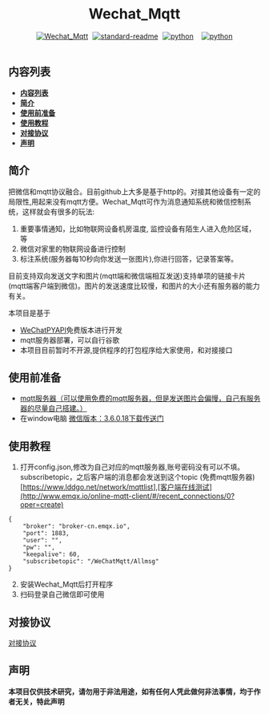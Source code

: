 **<h1 style="text-align: center;">Wechat_Mqtt</h1>**

<div style="display: flex; justify-content: center;">

  <span style="margin: 0 8px;">
    <a href="https://github.com/GeekFong/Wechat_Mqtt">
      <img src="https://badgen.net/badge/Wechat_Mqtt/v0.1/green" alt="Wechat_Mqtt">
    </a>
  </span>

  <span style="margin: 0 1px;">
    <a href="https://github.com/RichardLitt/standard-readme">
      <img src="https://img.shields.io/badge/readme%20style-standard-brightgreen.svg?style=flat-square" alt="standard-readme">
    </a>
  </span>

  <span style="margin: 0 8px;">
    <a href="https://www.python.org/">
      <img src="https://badgen.net/badge/python/3.8/blue" alt="python">
    </a>
  </span>

  <span style="margin: 0 8px;">
    <a href="https://github.com/mrsanshui/WeChatPYAPI">
      <img src="https://badgen.net/badge/WeChatPYAPI/免费版/blue" alt="python">
    </a>
  </span>

</div>


<br>

## **内容列表**
- [**内容列表**](#内容列表)
- [**简介**](#简介)
- [**使用前准备**](#使用前准备)
- [**使用教程**](#使用教程)
- [**对接协议**](#对接协议)
- [**声明**](#声明)

## **简介**
把微信和mqtt协议融合。目前github上大多是基于http的。对接其他设备有一定的局限性,用起来没有mqtt方便。Wechat_Mqtt可作为消息通知系统和微信控制系统，这样就会有很多的玩法:

1. 重要事情通知，比如物联网设备机房温度, 监控设备有陌生人进入危险区域，等
2. 微信对家里的物联网设备进行控制
3. 标注系统(服务器每10秒向你发送一张图片),你进行回答，记录答案等。

目前支持双向发送文字和图片(mqtt端和微信端相互发送)支持单项的链接卡片(mqtt端客户端到微信)。图片的发送速度比较慢，和图片的大小还有服务器的能力有关。

本项目是基于
- [WeChatPYAPI](https://github.com/mrsanshui/WeChatPYAPI)免费版本进行开发
- mqtt服务器部署，可以自行谷歌
- 本项目目前暂时不开源,提供程序的打包程序给大家使用，和对接接口


## **使用前准备**
- [mqtt服务器（可以使用免费的mqtt服务器，但是发送图片会偏慢，自己有服务器的尽量自己搭建。）](https://www.lddgo.net/network/mqttlist)
- 在window电脑 [微信版本：3.6.0.18下载传送门](https://geekfong.cn/?p=46)


## **使用教程**
1. 打开config.json,修改为自己对应的mqtt服务器,账号密码没有可以不填。subscribetopic，之后客户端的消息都会发送到这个topic
(免费mqtt服务器)[https://www.lddgo.net/network/mqttlist],[客户端在线测试](http://www.emqx.io/online-mqtt-client/#/recent_connections/0?oper=create)
```
{
    "broker": "broker-cn.emqx.io",
    "port": 1883,
    "user": "",
    "pw": "",
    "keepalive": 60,    
    "subscribetopic": "/WeChatMqtt/Allmsg"
}
```
2. 安装Wechat_Mqtt后打开程序
3. 扫码登录自己微信即可使用


## **对接协议**
[对接协议](./doc.md)



## **声明**
 **本项目仅供技术研究，请勿用于非法用途，如有任何人凭此做何非法事情，均于作者无关，特此声明**



